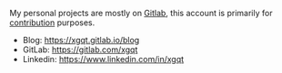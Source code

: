 My personal projects are mostly on 
[Gitlab](https://gitlab.com/users/xgqt/projects), this account is primarily for 
[contribution](https://github.com/xgqt?tab=repositories&q=&type=fork) purposes.

- Blog:     https://xgqt.gitlab.io/blog
- GitLab:   https://gitlab.com/xgqt
- Linkedin: https://www.linkedin.com/in/xgqt
